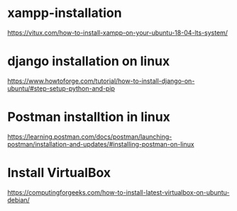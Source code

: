 # xampp-installation
  https://vitux.com/how-to-install-xampp-on-your-ubuntu-18-04-lts-system/
# django installation on linux 
  https://www.howtoforge.com/tutorial/how-to-install-django-on-ubuntu/#step-setup-python-and-pip

# Postman installtion in linux
  https://learning.postman.com/docs/postman/launching-postman/installation-and-updates/#installing-postman-on-linux
  
  # Install VirtualBox
  https://computingforgeeks.com/how-to-install-latest-virtualbox-on-ubuntu-debian/
